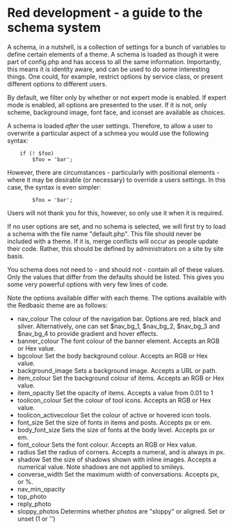 Red development - a guide to the schema system
==============================================


A schema, in a nutshell, is a collection of settings for a bunch of variables to define
certain elements of a theme.  A schema is loaded as though it were part of config.php
and has access to all the same information.  Importantly, this means it is identity aware,
and can be used to do some interesting things.  One could, for example, restrict options
by service class, or present different options to different users.

By default, we filter only by whether or not expert mode is enabled.  If expert mode is
enabled, all options are presented to the user.  If it is not, only scheme, background
image, font face, and iconset are available as choices.

A schema is loaded *after* the user settings.  Therefore, to allow a user to overwrite a
particular aspect of a schmea you would use the following syntax:

        if (! $foo)
            $foo = 'bar';

However, there are circumstances - particularly with positional elements - where it
may be desirable (or necessary) to override a users settings.  In this case, the syntax
is even simpler:

            $foo = 'bar';

Users will not thank you for this, however, so only use it when it is required.

If no user options are set, and no schema is selected, we will first try to load a schema
with the file name "default.php".  This file should never be included with a theme.  If it
is, merge conflicts will occur as people update their code.  Rather, this should be defined
by administrators on a site by site basis.

You schema does not need to - and should not - contain all of these values.  Only the values
that differ from the defaults should be listed.  This gives you some very powerful options
with very few lines of code.

Note the options available differ with each theme.  The options available with the Redbasic 
theme are as follows:

* nav_colour
	The colour of the navigation bar.  Options are red, black and silver.  Alternatively, 
	one can set $nav_bg_1, $nav_bg_2, $nav_bg_3 and $nav_bg_4 to provide gradient and
	hover effects.
* banner_colour
	The font colour of the banner element.  Accepts an RGB or Hex value.
* bgcolour
	Set the body background colour.  Accepts an RGB or Hex value.
* background_image
	Sets a background image.  Accepts a URL or path.
* item_colour
	Set the background colour of items.  Accepts an RGB or Hex value.
* item_opacity
	Set the opacity of items.  Accepts a value from 0.01 to 1
* toolicon_colour
	Set the colour of tool icons.  Accepts an RGB or Hex value.
* toolicon_activecolour
	Set the colour of active or hovered icon tools.
* font_size
	Set the size of fonts in items and posts.  Accepts px or em.
* body_font_size
	Sets the size of fonts at the body level.  Accepts px or em.
* font_colour
	Sets the font colour.  Accepts an RGB or Hex value.
* radius
	Set the radius of corners.  Accepts a numeral, and is always in px.
* shadow
	Set the size of shadows shown with inline images.  Accepts a numerical 
	value.  Note shadows are not applied to smileys.
* converse_width
	Set the maximum width of conversations.  Accepts px, or %.
* nav_min_opacity
* top_photo
* reply_photo
* sloppy_photos
	Determins whether photos are "sloppy" or aligned.  Set or unset (1 or '')		
